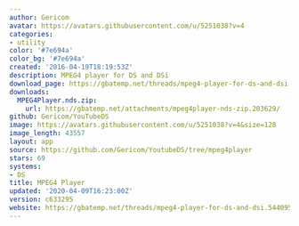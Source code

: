 ```yaml
---
author: Gericom
avatar: https://avatars.githubusercontent.com/u/5251038?v=4
categories:
- utility
color: '#7e694a'
color_bg: '#7e694a'
created: '2016-04-19T18:19:53Z'
description: MPEG4 player for DS and DSi
download_page: https://gbatemp.net/threads/mpeg4-player-for-ds-and-dsi.544095/page-2#post-9007621
downloads:
  MPEG4Player.nds.zip:
    url: https://gbatemp.net/attachments/mpeg4player-nds-zip.203629/
github: Gericom/YouTubeDS
image: https://avatars.githubusercontent.com/u/5251038?v=4&size=128
image_length: 43557
layout: app
source: https://github.com/Gericom/YoutubeDS/tree/mpeg4player
stars: 69
systems:
- DS
title: MPEG4 Player
updated: '2020-04-09T16:23:00Z'
version: c633295
website: https://gbatemp.net/threads/mpeg4-player-for-ds-and-dsi.544095/
---
```

